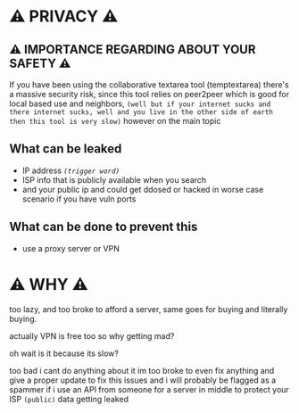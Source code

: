 # ⚠️ PRIVACY ⚠️
## ⚠️ IMPORTANCE REGARDING ABOUT YOUR SAFETY ⚠️
If you have been using the collaborative textarea tool (temptextarea) there's a massive security risk, since this tool relies on peer2peer which is good for local based use and neighbors, `(well but if your internet sucks and there internet sucks, well and you live in the other side of earth then this tool is very slow)`
however on the main topic

## What can be leaked
- IP address *`(trigger word)`*
- ISP info that is publicly available when you search
- and your public ip and could get ddosed or hacked in worse case scenario if you have vuln ports
## What can be done to prevent this
- use a proxy server or VPN

# ⚠️ WHY ⚠️
too lazy, and too broke to afford a server, same goes for buying and literally buying.

actually VPN is free too so why getting mad?

oh wait is it because its slow?

too bad i cant do anything about it im too broke to even fix anything and give a proper update to fix this issues
and i will probably be flagged as a spammer if i use an API from someone for a server in middle to protect your ISP `(public)` data getting leaked
